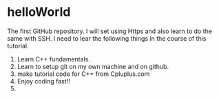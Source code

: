 helloWorld
==========

The first GitHub repository. I will set using Https and also learn to do the same with SSH.
I need to lear the following things in the course of this tutorial.
1. Learn C++ fundamentals.
2. Learn to setup git on my own machine and on github.
3. make tutorial code for C++ from Cpluplus.com
4. Enjoy coding fast!!
5. 

